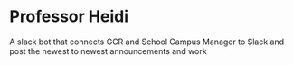 # Professor Heidi
A slack bot that connects GCR and School Campus Manager to Slack and post the newest to newest announcements and work
